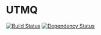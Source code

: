 UTMQ
====

[![Build Status](https://travis-ci.org/UTMQ/utmq-app.png)](https://travis-ci.org/UTMQ/utmq-app)
[![Dependency Status](https://david-dm.org/utmq/utmq-app.png)](https://david-dm.org/utmq/utmq-app)
